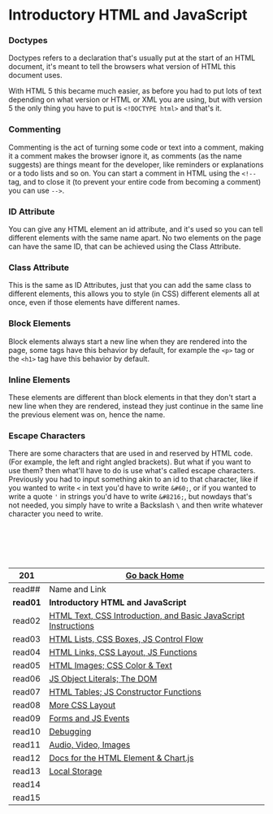 # Introductory HTML and JavaScript

### Doctypes

Doctypes refers to a declaration that's usually put at the start of an HTML document, it's meant to tell the browsers what version of HTML this document uses.

With HTML 5 this became much easier, as before you had to put lots of text depending on what version or HTML or XML you are using, but with version 5 the only thing you have to put is `<!DOCTYPE html>` and that's it.

### Commenting

Commenting is the act of turning some code or text into a comment, making it a comment makes the browser ignore it, as comments (as the name suggests) are things meant for the developer, like reminders or explanations or a todo lists and so on.
You can start a comment in HTML using the `<!--` tag, and to close it (to prevent your entire code from becoming a comment) you can use `-->`.

### ID Attribute

You can give any HTML element an id attribute, and it's used so you can tell different elements with the same name apart.
No two elements on the page can have the same ID, that can be achieved using the Class Attribute.

### Class Attribute

This is the same as ID Attributes, just that you can add the same class to different elements, this allows you to style (in CSS) different elements all at once, even if those elements have different names.

### Block Elements

Block elements always start a new line when they are rendered into the page, some tags have this behavior by default, for example the `<p>` tag or the `<h1>` tag have this behavior by default.

### Inline Elements

These elements are different than block elements in that they don't start a new line when they are rendered, instead they just continue in the same line the previous element was on, hence the name.

### Escape Characters

There are some characters that are used in and reserved by HTML code. (For example, the left and right angled brackets).
But what if you want to use them? then what'll have to do is use what's called escape characters.
Previously you had to input something akin to an id to that character, like if you wanted to write `<` in text you'd have to write `&#60;`, or if you wanted to write a quote `'` in strings you'd have to write `&#8216;`, but nowdays that's not needed, you simply have to write a Backslash `\` and then write whatever character you need to write. 





<br/><br/> 
<br/><br/>  



|201| [Go back Home](https://suhaib-ersan.github.io/reading-notes/) |
|-|-|
| read## | Name and Link |
| **read01** | **Introductory HTML and JavaScript** |
| read02 | [HTML Text, CSS Introduction, and Basic JavaScript Instructions](https://suhaib-ersan.github.io/reading-notes/201/read02) |
| read03 | [HTML Lists, CSS Boxes, JS Control Flow](https://suhaib-ersan.github.io/reading-notes/201/read03) |
| read04 | [HTML Links, CSS Layout, JS Functions](https://suhaib-ersan.github.io/reading-notes/201/read04) |
| read05 | [HTML Images; CSS Color & Text](https://suhaib-ersan.github.io/reading-notes/201/read05) |
| read06 | [JS Object Literals; The DOM](https://suhaib-ersan.github.io/reading-notes/201/read06) |
| read07 | [HTML Tables; JS Constructor Functions](https://suhaib-ersan.github.io/reading-notes/201/read07) |
| read08 | [More CSS Layout](https://suhaib-ersan.github.io/reading-notes/201/read08) |
| read09 | [Forms and JS Events](https://suhaib-ersan.github.io/reading-notes/201/read09) |
| read10 | [Debugging](https://suhaib-ersan.github.io/reading-notes/201/read10) |
| read11 | [Audio, Video, Images](https://suhaib-ersan.github.io/reading-notes/201/read11) |
| read12 | [Docs for the HTML <canvas> Element & Chart.js](https://suhaib-ersan.github.io/reading-notes/201/read12) |
| read13 | [Local Storage](https://suhaib-ersan.github.io/reading-notes/201/read13) |
| read14 | [](https://suhaib-ersan.github.io/reading-notes/201/read14) |
| read15 | [](https://suhaib-ersan.github.io/reading-notes/201/read15) |